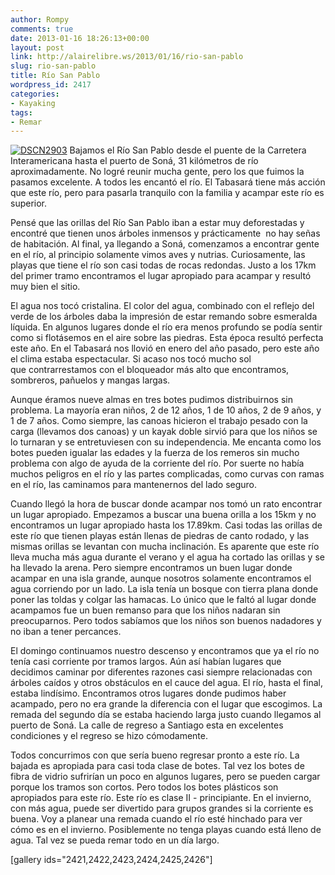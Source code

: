 ```yaml
---
author: Rompy
comments: true
date: 2013-01-16 18:26:13+00:00
layout: post
link: http://alairelibre.ws/2013/01/16/rio-san-pablo
slug: rio-san-pablo
title: Río San Pablo
wordpress_id: 2417
categories:
- Kayaking
tags:
- Remar
---
```


[![DSCN2903](http://alairelibre.ws/wp-content/uploads/2013/01/DSCN2903-640x480.jpg)](http://alairelibre.ws/wp-content/uploads/2013/01/DSCN2903.jpg) Bajamos el Río San Pablo desde el puente de la Carretera Interamericana hasta el puerto de Soná, 31 kilómetros de río aproximadamente. No logré reunir mucha gente, pero los que fuimos la pasamos excelente. A todos les encantó el río. El Tabasará tiene más acción que este río, pero para pasarla tranquilo con la familia y acampar este río es superior.



Pensé que las orillas del Río San Pablo iban a estar muy deforestadas y encontré que tienen unos árboles inmensos y prácticamente  no hay señas de habitación. Al final, ya llegando a Soná, comenzamos a encontrar gente en el río, al principio solamente vimos aves y nutrias. Curiosamente, las playas que tiene el río son casi todas de rocas redondas. Justo a los 17km del primer tramo encontramos el lugar apropiado para acampar y resultó muy bien el sitio.

El agua nos tocó cristalina. El color del agua, combinado con el reflejo del verde de los árboles daba la impresión de estar remando sobre esmeralda líquida. En algunos lugares donde el río era menos profundo se podía sentir como si flotásemos en el aire sobre las piedras. Esta época resultó perfecta este año. En el Tabasará nos llovió en enero del año pasado, pero este año el clima estaba espectacular. Si acaso nos tocó mucho sol que contrarrestamos con el bloqueador más alto que encontramos, sombreros, pañuelos y mangas largas.

Aunque éramos nueve almas en tres botes pudimos distribuirnos sin problema. La mayoría eran niños, 2 de 12 años, 1 de 10 años, 2 de 9 años, y 1 de 7 años. Como siempre, las canoas hicieron el trabajo pesado con la carga (llevamos dos canoas) y un kayak doble sirvió para que los niños se lo turnaran y se entretuviesen con su independencia. Me encanta como los botes pueden igualar las edades y la fuerza de los remeros sin mucho problema con algo de ayuda de la corriente del río. Por suerte no había muchos peligros en el río y las partes complicadas, como curvas con ramas en el río, las caminamos para mantenernos del lado seguro.

Cuando llegó la hora de buscar donde acampar nos tomó un rato encontrar un lugar apropiado. Empezamos a buscar una buena orilla a los 15km y no encontramos un lugar apropiado hasta los 17.89km. Casi todas las orillas de este río que tienen playas están llenas de piedras de canto rodado, y las mismas orillas se levantan con mucha inclinación. Es aparente que este río lleva mucha más agua durante el verano y el agua ha cortado las orillas y se ha llevado la arena. Pero siempre encontramos un buen lugar donde acampar en una isla grande, aunque nosotros solamente encontramos el agua corriendo por un lado. La isla tenía un bosque con tierra plana donde poner las toldas y colgar las hamacas. Lo único que le faltó al lugar donde acampamos fue un buen remanso para que los niños nadaran sin preocuparnos. Pero todos sabíamos que los niños son buenos nadadores y no iban a tener percances.

El domingo continuamos nuestro descenso y encontramos que ya el río no tenía casi corriente por tramos largos. Aún así habían lugares que decidimos caminar por diferentes razones casi siempre relacionadas con árboles caídos y otros obstáculos en el cauce del agua. El río, hasta el final, estaba lindísimo. Encontramos otros lugares donde pudimos haber acampado, pero no era grande la diferencia con el lugar que escogimos. La remada del segundo día se estaba haciendo larga justo cuando llegamos al puerto de Soná. La calle de regreso a Santiago esta en excelentes condiciones y el regreso se hizo cómodamente.

Todos concurrimos con que sería bueno regresar pronto a este río. La bajada es apropiada para casi toda clase de botes. Tal vez los botes de fibra de vidrio sufrirían un poco en algunos lugares, pero se pueden cargar porque los tramos son cortos. Pero todos los botes plásticos son apropiados para este río. Este río es clase II - principiante. En el invierno, con más agua, puede ser divertido para grupos grandes si la corriente es buena. Voy a planear una remada cuando el río esté hinchado para ver cómo es en el invierno. Posiblemente no tenga playas cuando está lleno de agua. Tal vez se pueda remar todo en un día largo.

[gallery ids="2421,2422,2423,2424,2425,2426"]
